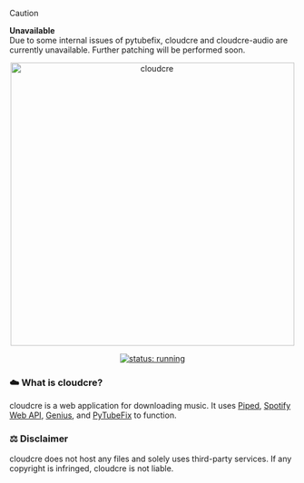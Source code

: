 > [!CAUTION]
> **Unavailable** <br>
> Due to some internal issues of pytubefix,
> cloudcre and cloudcre-audio are currently
> unavailable.
> Further patching will be performed soon.

<p align="center"><a href="https://cloudcre.vercel.app"><img src="https://cloudcre.vercel.app/ico/thumbnail.png" alt="cloudcre" width="500"></a></p>
<p align="center"><a href="https://cloudcre.vercel.app"><img src="https://img.shields.io/badge/status-running-blue?style=for-the-badge&logo=vercel&labelColor=black" alt="status: running"></a></p>

### :cloud: What is cloudcre?
cloudcre is a web application for downloading music. It uses [Piped](https://piped.kavin.rocks), [Spotify Web API](https://developer.spotify.com/documentation/web-api), [Genius](https://genius.com), and [PyTubeFix](https://pytubefix.io/en/latest/) to function.

### :balance_scale: Disclaimer
cloudcre does not host any files and solely uses third-party services. If any copyright is infringed, cloudcre is not liable.
